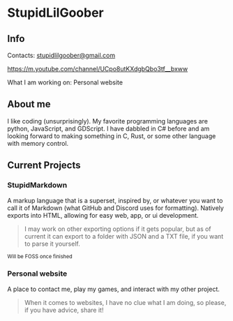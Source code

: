 # StupidLilGoober

## Info
Contacts:
stupidlilgoober@gmail.com

https://m.youtube.com/channel/UCpo8utKXdgbQbo3tf__bxww

What I am working on:
Personal website

## About me
I like coding (unsurprisingly). My favorite programming languages are python, JavaScript, and GDScript. I have dabbled in C# before and am looking forward to making something in C, Rust, or some other language with memory control.

## Current Projects
### StupidMarkdown
A markup language that is a superset, inspired by, or whatever you want to call it of Markdown (what GitHub and Discord uses for formatting). Natively exports into HTML, allowing for easy web, app, or ui development.

> I may work on other exporting options if it gets popular, but as of current it can export to a folder with JSON and a TXT file, if you want to parse it yourself.

<sub>Will be FOSS once finished</sub>

### Personal website
A place to contact me, play my games, and interact with my other project. 

> When it comes to websites, I have no clue what I am doing, so please, if you have advice, share it!
